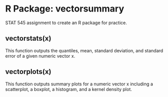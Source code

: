 # R Package: vectorsummary

STAT 545 assignment to create an R package for practice.

## vectorstats(x)

This function outputs the quantiles, mean, standard deviation, and standard error of a given numeric vector x.

## vectorplots(x)

This function outputs summary plots for a numeric vector x including a scatterplot, a boxplot, a histogram, and a kernel density plot.
